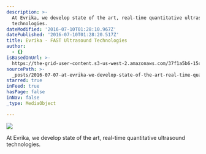 ```yaml
---
description: >-
  At Evrika, we develop state of the art, real-time quantitative ultrasound
  technologies.
dateModified: '2016-07-10T01:28:10.967Z'
datePublished: '2016-07-10T01:28:20.517Z'
title: Evrika - FAST Ultrasound Technologies
author:
  - {}
isBasedOnUrl: >-
  https://the-grid-user-content.s3-us-west-2.amazonaws.com/37f1a5b6-15c3-4d72-b150-109ca4534d0b.tif
sourcePath: >-
  _posts/2016-07-07-at-evrika-we-develop-state-of-the-art-real-time-quantitati.md
starred: true
inFeed: true
hasPage: false
inNav: false
_type: MediaObject

---
```

![](https://imgflo.herokuapp.com/graph/vahj1ThiexotieMo/3819973c6ea1f9a12dda83015db49381/croprotate.png?cropheight=257&cropwidth=265&degrees=0&input=https%3A%2F%2Fthe-grid-user-content.s3-us-west-2.amazonaws.com%2F33c3363b-0fd3-47a6-8be8-425f452a3363.png&x=4&y=0)

At Evrika, we develop state of the art, real-time quantitative ultrasound technologies.
